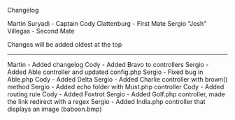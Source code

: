 Changelog

Martin Suryadi - Captain
Cody Clattenburg - First Mate
Sergio "Josh" Villegas - Second Mate

Changes will be added oldest at the top

---------------------------------------

Martin - Added changelog
Cody - Added Bravo to controllers
Sergio - Added Able controller and updated config.php
Sergio - Fixed bug in Able.php
Cody - Added Delta
Sergio - Added Charlie controller with brown() method
Sergio - Added echo folder with Must.php controller
Cody - Added routing rule
Cody - Added Foxtrot
Sergio - Added Golf.php controller, made the link redirect with a regex
Sergio - Added India.php controller that displays an image (baboon.bmp)
